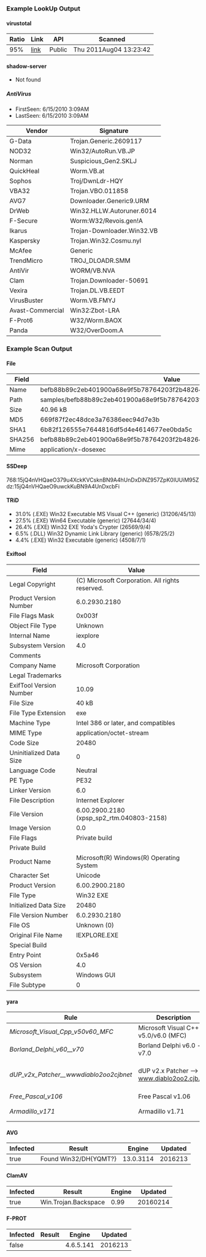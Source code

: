 ### Example LookUp Output

#### virustotal
| Ratio | Link                                                                                                                          | API    | Scanned                |
| ----- | ----------------------------------------------------------------------------------------------------------------------------- | ------ | ---------------------- |
| 95%   | [link](https://www.virustotal.com/file/371d99fc5514f5a9816b4ec844cb816c52460a41b8e5d14bac1cb7bee57e0b1f/analysis/1312464222/) | Public | Thu 2011Aug04 13:23:42 |
#### shadow-server
 - Not found
##### AntiVirus
 - FirstSeen: 6/15/2010 3:09AM
 - LastSeen: 6/15/2010 3:09AM

| Vendor           | Signature                  |
| ---------------- | -------------------------- |
| G-Data           | Trojan.Generic.2609117     |
| NOD32            | Win32/AutoRun.VB.JP        |
| Norman           | Suspicious_Gen2.SKLJ       |
| QuickHeal        | Worm.VB.at                 |
| Sophos           | Troj/DwnLdr-HQY            |
| VBA32            | Trojan.VBO.011858          |
| AVG7             | Downloader.Generic9.URM    |
| DrWeb            | Win32.HLLW.Autoruner.6014  |
| F-Secure         | Worm:W32/Revois.gen!A      |
| Ikarus           | Trojan-Downloader.Win32.VB |
| Kaspersky        | Trojan.Win32.Cosmu.nyl     |
| McAfee           | Generic                    |
| TrendMicro       | TROJ_DLOADR.SMM            |
| AntiVir          | WORM/VB.NVA                |
| Clam             | Trojan.Downloader-50691    |
| Vexira           | Trojan.DL.VB.EEDT          |
| VirusBuster      | Worm.VB.FMYJ               |
| Avast-Commercial | Win32:Zbot-LRA             |
| F-Prot6          | W32/Worm.BAOX              |
| Panda            | W32/OverDoom.A             |

### Example Scan Output

#### File
| Field  | Value                                                                    |
| ------ | ------------------------------------------------------------------------ |
| Name   | befb88b89c2eb401900a68e9f5b78764203f2b48264fcc3f7121bf04a57fd408         |
| Path   | samples/befb88b89c2eb401900a68e9f5b78764203f2b48264fcc3f7121bf04a57fd408 |
| Size   | 40.96 kB                                                                 |
| MD5    | 669f87f2ec48dce3a76386eec94d7e3b                                         |
| SHA1   | 6b82f126555e7644816df5d4e4614677ee0bda5c                                 |
| SHA256 | befb88b89c2eb401900a68e9f5b78764203f2b48264fcc3f7121bf04a57fd408         |
| Mime   | application/x-dosexec                                                    |
#### SSDeep
768:15jQ4nVHQaeO379u4XckKVCsknBN9A4hUnDxDiNZ957ZpK0IUUiM95Zdz:15jQ4nVHQaeO9uwckKuBN9A4UnDxcbFi

#### TRiD
 -  31.0% (.EXE) Win32 Executable MS Visual C++ (generic) (31206/45/13)
 -  27.5% (.EXE) Win64 Executable (generic) (27644/34/4)
 -  26.4% (.EXE) Win32 EXE Yoda's Crypter (26569/9/4)
 -  6.5% (.DLL) Win32 Dynamic Link Library (generic) (6578/25/2)
 -  4.4% (.EXE) Win32 Executable (generic) (4508/7/1)

#### Exiftool
| Field                   | Value                                           |
| ----------------------- | ----------------------------------------------- |
| Legal Copyright         | (C) Microsoft Corporation. All rights reserved. |
| Product Version Number  | 6.0.2930.2180                                   |
| File Flags Mask         | 0x003f                                          |
| Object File Type        | Unknown                                         |
| Internal Name           | iexplore                                        |
| Subsystem Version       | 4.0                                             |
| Comments                |                                                 |
| Company Name            | Microsoft Corporation                           |
| Legal Trademarks        |                                                 |
| ExifTool Version Number | 10.09                                           |
| File Size               | 40 kB                                           |
| File Type Extension     | exe                                             |
| Machine Type            | Intel 386 or later, and compatibles             |
| MIME Type               | application/octet-stream                        |
| Code Size               | 20480                                           |
| Uninitialized Data Size | 0                                               |
| Language Code           | Neutral                                         |
| PE Type                 | PE32                                            |
| Linker Version          | 6.0                                             |
| File Description        | Internet Explorer                               |
| File Version            | 6.00.2900.2180 (xpsp_sp2_rtm.040803-2158)       |
| Image Version           | 0.0                                             |
| File Flags              | Private build                                   |
| Private Build           |                                                 |
| Product Name            | Microsoft(R) Windows(R) Operating System        |
| Character Set           | Unicode                                         |
| Product Version         | 6.00.2900.2180                                  |
| File Type               | Win32 EXE                                       |
| Initialized Data Size   | 20480                                           |
| File Version Number     | 6.0.2930.2180                                   |
| File OS                 | Unknown (0)                                     |
| Original File Name      | IEXPLORE.EXE                                    |
| Special Build           |                                                 |
| Entry Point             | 0x5a46                                          |
| OS Version              | 4.0                                             |
| Subsystem               | Windows GUI                                     |
| File Subtype            | 0                                               |
#### yara
| Rule                                   | Description                                 | Offset | Data                                 | Tags |
| -------------------------------------- | ------------------------------------------- | ------ | ------------------------------------ | ---- |
| _Microsoft_Visual_Cpp_v50v60_MFC_      | Microsoft Visual C++ v5.0/v6.0 (MFC)        | 5204   | U���                                 |      |
| _Borland_Delphi_v60__v70_              | Borland Delphi v6.0 - v7.0                  | 5204   | U��                                  |      |
| _dUP_v2x_Patcher__wwwdiablo2oo2cjbnet_ | dUP v2.x Patcher --> www.diablo2oo2.cjb.net | 78     | This program cannot be run in DOS mo |      |
| _Free_Pascal_v106_                     | Free Pascal v1.06                           | 14866  | ���@O�k                            |      |
| _Armadillo_v171_                       | Armadillo v1.71                             | 23110  | U��j�h b@h�[@d�                      |      |
#### AVG
| Infected | Result                | Engine    | Updated |
| -------- | --------------------- | --------- | ------- |
| true     | Found Win32/DH{YQMT?} | 13.0.3114 | 2016213 |
#### ClamAV
| Infected | Result               | Engine | Updated  |
| -------- | -------------------- | ------ | -------- |
| true     | Win.Trojan.Backspace | 0.99   | 20160214 |
#### F-PROT
| Infected | Result | Engine    | Updated |
| -------- | ------ | --------- | ------- |
| false    |        | 4.6.5.141 | 2016213 |
